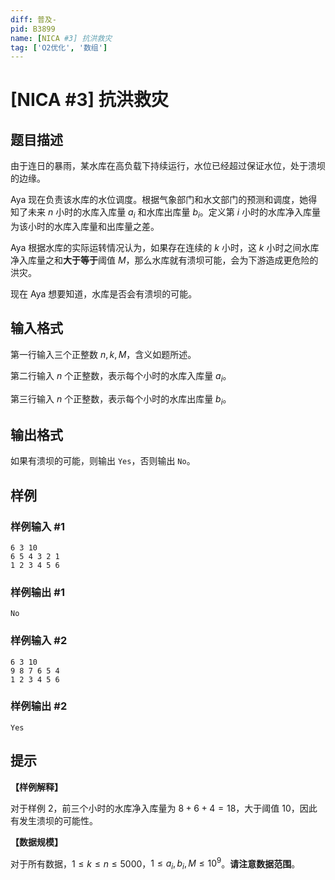 ```yaml
---
diff: 普及-
pid: B3899
name: [NICA #3] 抗洪救灾
tag: ['O2优化', '数组']
---
```

# [NICA #3] 抗洪救灾
## 题目描述

由于连日的暴雨，某水库在高负载下持续运行，水位已经超过保证水位，处于溃坝的边缘。

Aya 现在负责该水库的水位调度。根据气象部门和水文部门的预测和调度，她得知了未来 $n$ 小时的水库入库量 $a_i$ 和水库出库量 $b_i$。定义第 $i$ 小时的水库净入库量为该小时的水库入库量和出库量之差。

Aya 根据水库的实际运转情况认为，如果存在连续的 $k$ 小时，这 $k$ 小时之间水库净入库量之和**大于等于**阈值 $M$，那么水库就有溃坝可能，会为下游造成更危险的洪灾。

现在 Aya 想要知道，水库是否会有溃坝的可能。
## 输入格式

第一行输入三个正整数 $n,k,M$，含义如题所述。

第二行输入 $n$ 个正整数，表示每个小时的水库入库量 $a_i$。

第三行输入 $n$ 个正整数，表示每个小时的水库出库量 $b_i$。
## 输出格式

如果有溃坝的可能，则输出 $\texttt{Yes}$，否则输出 $\texttt{No}$。
## 样例

### 样例输入 #1
```
6 3 10
6 5 4 3 2 1
1 2 3 4 5 6
```
### 样例输出 #1
```
No
```
### 样例输入 #2
```
6 3 10
9 8 7 6 5 4
1 2 3 4 5 6
```
### 样例输出 #2
```
Yes
```
## 提示

**【样例解释】**

对于样例 $2$，前三个小时的水库净入库量为 $8+6+4=18$，大于阈值 $10$，因此有发生溃坝的可能性。

**【数据规模】**

对于所有数据，$1 \leq k\leq n \leq 5000$，$1 \leq a_i,b_i,M \leq 10^9$。**请注意数据范围**。
